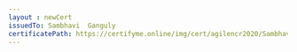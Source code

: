 ```yaml
--- 
layout : newCert 
issuedTo: Sambhavi  Ganguly 
certificatePath: https://certifyme.online/img/cert/agilencr2020/SambhaviGanguly_4e65d.png
--- 
```

